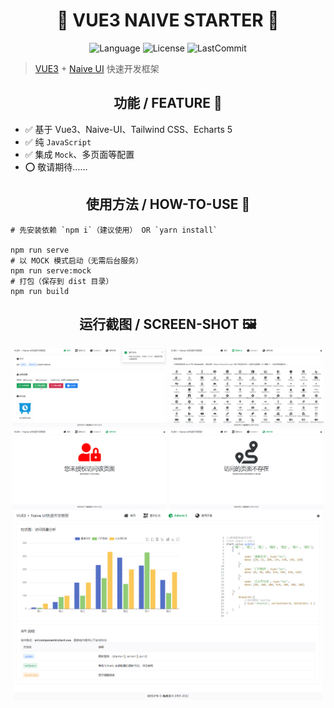 <div align=center>
<h1>🎉 VUE3 NAIVE STARTER 🎉</h1>

![Language](https://img.shields.io/github/languages/top/0604hx/vue3-naive-starter?logo=javascript&color=blue)
![License](https://img.shields.io/badge/License-MIT-green)
![LastCommit](https://img.shields.io/github/last-commit/0604hx/vue3-naive-starter?color=blue&logo=github)

</div>

> [VUE3](https://cn.vuejs.org/) + [Naive UI](https://www.naiveui.com) 快速开发框架


<div align=center>

## 功能 / FEATURE 🎉

</div>

- ✅ 基于 Vue3、Naive-UI、Tailwind CSS、Echarts 5
- ✅ 纯 `JavaScript`
- ✅ 集成 `Mock`、多页面等配置
- ⭕ 敬请期待……

<div align=center>

## 使用方法 / HOW-TO-USE 📖

</div>

```shell
# 先安装依赖 `npm i`（建议使用） OR `yarn install`

npm run serve
# 以 MOCK 模式启动（无需后台服务）
npm run serve:mock
# 打包（保存到 dist 目录）
npm run build
```

<div align=center>

## 运行截图 / SCREEN-SHOT 🖼️

</div>

<center>
    <img src="docs/screenshot/demo-home.png" width="49%" />
    <img src="docs/screenshot/demo-icons.png" width="49%" />
</center>
<center>
    <img src="docs/screenshot/demo-403.png" width="49%" />
    <img src="docs/screenshot/demo-404.png" width="49%" />
</center>

<center>
    <img src="docs/screenshot/demo-chart.png" width="98%"/>
</center>
